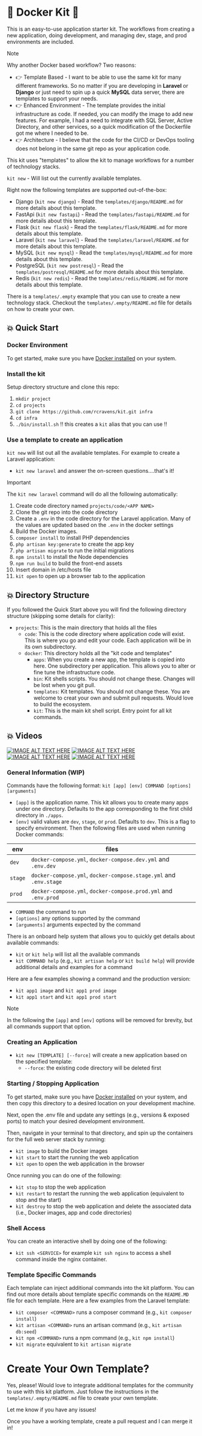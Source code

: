 # 🚀 Docker Kit 🚀

This is an easy-to-use application starter kit. The workflows from creating a new application, doing development, and managing dev, stage, and prod environments are included.

> [!NOTE]
> Why another Docker based workflow? Two reasons:
> - 👉 Template Based - I want to be able to use the same kit for many different frameworks. So no matter if you are developing in **Laravel** or **Django** or just need to spin up a quick **MySQL** data server, there are templates to support your needs.
> - 👉 Enhanced Environment - The template provides the initial infrastructure as code. If needed, you can modify the image to add new features. For example, I had a need to integrate with SQL Server, Active Directory, and other services, so a quick modification of the Dockerfile got me where I needed to be.
> - 👉 Architecture - I believe that the code for the CI/CD or DevOps tooling does not belong in the same git repo as your application code.


This kit uses "templates" to allow the kit to manage workflows for a number of technology stacks.

`kit new` - Will list out the currently available templates.

Right now the following templates are supported out-of-the-box:

- Django (`kit new django`) - Read the `templates/django/README.md` for more details about this template.
- FastApi (`kit new fastapi`) - Read the `templates/fastapi/README.md` for more details about this template.
- Flask (`kit new flask`) - Read the `templates/flask/README.md` for more details about this template.
- Laravel (`kit new laravel`) - Read the `templates/laravel/README.md` for more details about this template.
- MySQL (`kit new mysql`) - Read the `templates/mysql/README.md` for more details about this template.
- PostgreSQL (`kit new postresql`) - Read the `templates/postresql/README.md` for more details about this template.
- Redis (`kit new redis`) - Read the `templates/redis/README.md` for more details about this template.

There is a `templates/.empty` example that you can use to create a new technology stack. Checkout the `templates/.empty/README.md` file for details on how to create your own.

## 💥 Quick Start

### Docker Environment

To get started, make sure you have [Docker installed](https://docs.docker.com/docker-for-mac/install/) on your system.

### Install the kit

Setup directory structure and clone this repo:

1. `mkdir project`
2. `cd projects`
3. `git clone https://github.com/rcravens/kit.git infra`
4. `cd infra`
5. `./bin/install.sh` ‼️ this creates a `kit` alias that you can use ‼️

### Use a template to create an application

`kit new` will list out all the available templates. For example to create a Laravel application:

- `kit new laravel` and answer the on-screen questions....that's it!

> [!IMPORTANT]
> The `kit new laravel` command will do all the following automatically:
> 1. Create code directory named `projects/code/<APP NAME>`
> 2. Clone the git repo into the code directory
> 3. Create a `.env` in the code directory for the Laravel application. Many of the values are updated based on the `.env` in the docker settings
> 4. Build the Docker images.
> 5. `composer install` to install PHP dependencies
> 6. `php artisan key:generate` to create the app key
> 7. `php artisan migrate` to run the initial migrations
> 8. `npm install` to install the Node dependencies
> 9. `npm run build` to build the front-end assets
> 10. Insert domain in /etc/hosts file
> 11. `kit open` to open up a browser tab to the application

## 💥 Directory Structure

If you followed the Quick Start above you will find the following directory structure (skipping some details for clarity):

- `projects`: This is the main directory that holds all the files
    - `code`: This is the code directory where application code will exist. This is where you go and edit your code. Each application will be in its own subdirectory.
    - `docker`: This directory holds all the "kit code and templates"
        - `apps`: When you create a new app, the template is copied into here. One subdirectory per application. This allows you to alter or fine tune the infrastructure code.
        - `bin`: Kit shells scripts. You should not change these. Changes will be lost when you git pull.
        - `templates`: Kit templates. You should not change these. You are welcome to creat your own and submit pull requests. Would love to build the ecosystem.
        - `kit`: This is the main kit shell script. Entry point for all kit commands.

## 💥 Videos

[![IMAGE ALT TEXT HERE](https://img.youtube.com/vi/nrG0O_qqMkk/0.jpg)](https://www.youtube.com/watch?v=nrG0O_qqMkk)
[![IMAGE ALT TEXT HERE](https://img.youtube.com/vi/Q8wrgqlpVY4/0.jpg)](https://www.youtube.com/watch?v=Q8wrgqlpVY4)
[![IMAGE ALT TEXT HERE](https://img.youtube.com/vi/qbdOO7pnJrU/0.jpg)](https://www.youtube.com/watch?v=qbdOO7pnJrU)
[![IMAGE ALT TEXT HERE](https://img.youtube.com/vi/GwgwgoWCm8Q/0.jpg)](https://www.youtube.com/watch?v=GwgwgoWCm8Q)

### General Information (WIP)

Commands have the following format: `kit [app] [env] COMMAND [options] [arguments]`

- `[app]` is the application name. This kit allows you to create many apps under one directory. Defaults to the app corresponding to the first child directory in `./apps`.
- `[env]` valid values are `dev`, `stage`, or `prod`. Defaults to `dev`. This is a flag to specify environment. Then the following files are used when running Docker commands:

| env     | files                                                             |
|---------|-------------------------------------------------------------------|
| `dev`   | `docker-compose.yml`, `docker-compose.dev.yml` and `.env.dev`     |
| `stage` | `docker-compose.yml`, `docker-compose.stage.yml` and `.env.stage` |
| `prod`  | `docker-compose.yml`, `docker-compose.prod.yml` and `.env.prod`   |

- `COMMAND` the command to run
- `[options]` any options supported by the command
- `[arguments]` arguments expected by the command

There is an onboard help system that allows you to quickly get details about available commands:

- `kit` or `kit help` will list all the available commands
- `kit COMMAND help` (e.g., `kit artisan help` or `kit build help`) will provide additional details and examples for a command

Here are a few examples showing a command and the production version:

- `kit app1 image` and `kit app1 prod image`
- `kit app1 start` and `kit app1 prod start`

> [!NOTE]
> In the following the `[app]` and `[env]` options will be removed for brevity, but all commands support that option.

### Creating an Application

- `kit new [TEMPLATE] [--force]` will create a new application based on the specified template:
    - `--force`: the existing code directory will be deleted first

### Starting / Stopping Application

To get started, make sure you have [Docker installed](https://docs.docker.com/docker-for-mac/install/) on your system, and then copy this directory to a desired location on your development machine.

Next, open the .env file and update any settings (e.g., versions & exposed ports) to match your desired development environment.

Then, navigate in your terminal to that directory, and spin up the containers for the full web server stack by running:

- `kit image` to build the Docker images
- `kit start` to start the running the web application
- `kit open`  to open the web application in the browser

Once running you can do one of the following:

- `kit stop`    to stop the web application
- `kit restart` to restart the running the web application (equivalent to stop and the start)
- `kit destroy` to stop the web application and delete the associated data (i.e., Docker images, app and code directories)

### Shell Access

You can create an interactive shell by doing one of the following:

- `kit ssh <SERVICE>` for example `kit ssh nginx` to access a shell command inside the nginx container.

### Template Specific Commands

Each template can inject additional commands into the kit platform. You can find out more details about template specific commands on the `README.MD` file for each template. Here are a few examples from the Laravel template:

- `kit composer <COMMAND>` runs a composer command (e.g., `kit composer install`)
- `kit artisan <COMMAND>`  runs an artisan command (e.g., `kit artisan db:seed`)
- `kit npm <COMMAND>`      runs a npm command (e.g., `kit npm install`)
- `kit migrate` equivalent to `kit artisan migrate`

# Create Your Own Template?

Yes, please! Would love to integrate additional templates for the community to use with this kit platform. Just follow the instructions in the `templates/.empty/README.md` file to create your own template.

Let me know if you have any issues!

Once you have a working template, create a pull request and I can merge it in!